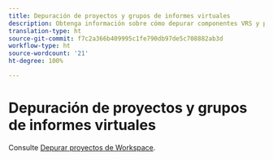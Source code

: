 ```yaml
---
title: Depuración de proyectos y grupos de informes virtuales
description: Obtenga información sobre cómo depurar componentes VRS y proyectos
translation-type: ht
source-git-commit: f7c2a366b409995c1fe790db97de5c708882ab3d
workflow-type: ht
source-wordcount: '21'
ht-degree: 100%

---
```



# Depuración de proyectos y grupos de informes virtuales

Consulte [Depurar proyectos de Workspace](/help/analyze/analysis-workspace/curate-share/curate.md).
